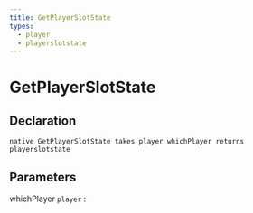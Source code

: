 ```yaml
---
title: GetPlayerSlotState
types:
  - player
  - playerslotstate
---
```


# GetPlayerSlotState

## Declaration

```jass
native GetPlayerSlotState takes player whichPlayer returns playerslotstate
```

## Parameters
whichPlayer `player`
: 
